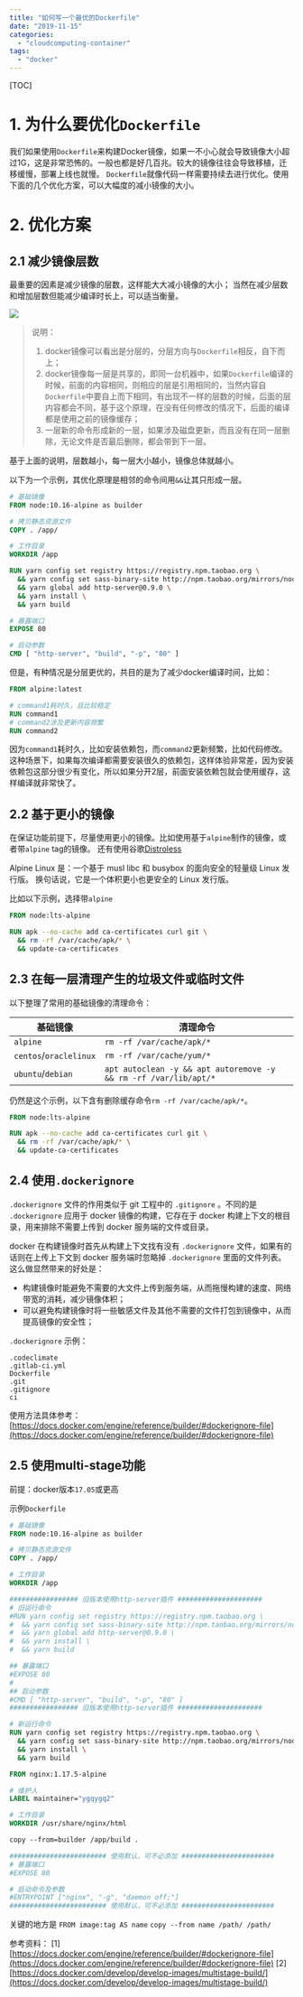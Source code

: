 ```yaml
---
title: "如何写一个最优的Dockerfile"
date: "2019-11-15"
categories: 
  - "cloudcomputing-container"
tags: 
  - "docker"
---
```


\[TOC\]

# 1\. 为什么要优化`Dockerfile`

我们如果使用`Dockerfile`来构建Docker镜像，如果一不小心就会导致镜像大小超过1G，这是非常恐怖的。一般也都是好几百兆。较大的镜像往往会导致移植，迁移缓慢，部署上线也就慢。 `Dockerfile`就像代码一样需要持续去进行优化。使用下面的几个优化方案，可以大幅度的减小镜像的大小。

# 2\. 优化方案

## 2.1 减少镜像层数

最重要的因素是减少镜像的层数，这样能大大减小镜像的大小； 当然在减少层数和增加层数但能减少编译时长上，可以适当衡量。

![](images/docker镜像层-1024x417.png)

> 说明：
> 
> 1. docker镜像可以看出是分层的，分层方向与`Dockerfile`相反，自下而上；
> 2. docker镜像每一层是共享的，即同一台机器中，如果`Dockerfile`编译的时候，前面的内容相同，则相应的层是引用相同的，当然内容自`Dockerfile`中要自上而下相同，有出现不一样的层数的时候，后面的层内容都会不同，基于这个原理，在没有任何修改的情况下，后面的编译都是使用之前的镜像缓存；
> 3. 一层新的命令形成新的一层，如果涉及磁盘更新，而且没有在同一层删除，无论文件是否最后删除，都会带到下一层。

基于上面的说明，层数越小，每一层大小越小，镜像总体就越小。

以下为一个示例，其优化原理是相邻的命令间用`&&`让其只形成一层。

```dockerfile
# 基础镜像
FROM node:10.16-alpine as builder

# 拷贝静态资源文件
COPY . /app/

# 工作目录
WORKDIR /app

RUN yarn config set registry https://registry.npm.taobao.org \
  && yarn config set sass-binary-site http://npm.taobao.org/mirrors/node-sass \
  && yarn global add http-server@0.9.0 \
  && yarn install \
  && yarn build

# 暴露端口
EXPOSE 80

# 启动参数
CMD [ "http-server", "build", "-p", "80" ]
```

但是，有种情况是分层更优的，共目的是为了减少docker编译时间，比如：

```dockerfile
FROM alpine:latest

# command1耗时久，且比较稳定
RUN command1
# command2涉及更新内容频繁
RUN command2
```

因为`command1`耗时久，比如安装依赖包，而`command2`更新频繁，比如代码修改。这种场景下，如果每次编译都需要安装很久的依赖包，这样体验非常差，因为安装依赖包这部分很少有变化，所以如果分开2层，前面安装依赖包就会使用缓存，这样编译就非常快了。

## 2.2 基于更小的镜像

在保证功能前提下，尽量使用更小的镜像。比如使用基于`alpine`制作的镜像，或者带`alpine` tag的镜像。 还有使用谷歌[Distroless](https://github.com/GoogleContainerTools/distroless)

Alpine Linux 是：一个基于 musl libc 和 busybox 的面向安全的轻量级 Linux 发行版。 换句话说，它是一个体积更小也更安全的 Linux 发行版。

比如以下示例，选择带`alpine`

```dockerfile
FROM node:lts-alpine

RUN apk --no-cache add ca-certificates curl git \
  && rm -rf /var/cache/apk/* \
  && update-ca-certificates
```

## 2.3 在每一层清理产生的垃圾文件或临时文件

以下整理了常用的基础镜像的清理命令：

| 基础镜像 | 清理命令 |
| --- | --- |
| `alpine` | `rm -rf /var/cache/apk/*` |
| `centos`/`oraclelinux` | `rm -rf /var/cache/yum/*` |
| `ubuntu`/`debian` | `apt autoclean -y && apt autoremove -y && rm -rf /var/lib/apt/*` |

仍然是这个示例，以下含有删除缓存命令`rm -rf /var/cache/apk/*`。

```dockerfile
FROM node:lts-alpine

RUN apk --no-cache add ca-certificates curl git \
  && rm -rf /var/cache/apk/* \
  && update-ca-certificates
```

## 2.4 使用`.dockerignore`

`.dockerignore` 文件的作用类似于 git 工程中的 `.gitignore` 。不同的是 `.dockerignore` 应用于 docker 镜像的构建，它存在于 docker 构建上下文的根目录，用来排除不需要上传到 docker 服务端的文件或目录。

docker 在构建镜像时首先从构建上下文找有没有 `.dockerignore` 文件，如果有的话则在上传上下文到 docker 服务端时忽略掉 `.dockerignore` 里面的文件列表。这么做显然带来的好处是：

- 构建镜像时能避免不需要的大文件上传到服务端，从而拖慢构建的速度、网络带宽的消耗，减少镜像体积；
- 可以避免构建镜像时将一些敏感文件及其他不需要的文件打包到镜像中，从而提高镜像的安全性；

`.dockerignore` 示例：

```
.codeclimate
.gitlab-ci.yml
Dockerfile
.git
.gitignore
ci
```

使用方法具体参考： [https://docs.docker.com/engine/reference/builder/#dockerignore-file](https://docs.docker.com/engine/reference/builder/#dockerignore-file)

## 2.5 使用multi-stage功能

前提：docker版本`17.05`或更高

示例`Dockerfile`

```Dockerfile
# 基础镜像
FROM node:10.16-alpine as builder

# 拷贝静态资源文件
COPY . /app/

# 工作目录
WORKDIR /app

################# 旧版本使用http-server插件 #####################
# 旧运行命令
#RUN yarn config set registry https://registry.npm.taobao.org \
#  && yarn config set sass-binary-site http://npm.taobao.org/mirrors/node-sass \
#  && yarn global add http-server@0.9.0 \
#  && yarn install \
#  && yarn build

## 暴露端口
#EXPOSE 80
#
## 启动参数
#CMD [ "http-server", "build", "-p", "80" ]
################# 旧版本使用http-server插件 #####################

# 新运行命令
RUN yarn config set registry https://registry.npm.taobao.org \
  && yarn config set sass-binary-site http://npm.taobao.org/mirrors/node-sass \
  && yarn install \
  && yarn build

FROM nginx:1.17.5-alpine

# 维护人
LABEL maintainer="ygqygq2"

# 工作目录
WORKDIR /usr/share/nginx/html

copy --from=builder /app/build .

######################## 使用默认，可不必添加 #######################
# 暴露端口
#EXPOSE 80

# 启动命令及参数
#ENTRYPOINT ["nginx", "-g", "daemon off;"]
######################## 使用默认，可不必添加 #######################
```

关键的地方是 `FROM image:tag AS name` `copy --from name /path/ /path/`

参考资料： \[1\] [https://docs.docker.com/engine/reference/builder/#dockerignore-file](https://docs.docker.com/engine/reference/builder/#dockerignore-file) \[2\] [https://docs.docker.com/develop/develop-images/multistage-build/](https://docs.docker.com/develop/develop-images/multistage-build/)
